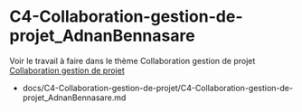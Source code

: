 
# C4-Collaboration-gestion-de-projet_AdnanBennasare


Voir le travail à faire dans le thème Collaboration gestion de projet
[Collaboration gestion de projet](https://github.com/solicoders/evaluation/issues/8)



- docs/C4-Collaboration-gestion-de-projet/C4-Collaboration-gestion-de-projet_AdnanBennasare.md 
 
